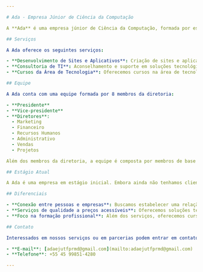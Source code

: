 ```yaml
---

# Ada - Empresa Júnior de Ciência da Computação

A **Ada** é uma empresa júnior de Ciência da Computação, formada por estudantes da UTFPR campus medianiera, com o objetivo de conectar pessoas através da tecnologia. Oferecemos serviços de qualidade a preços acessíveis, buscando estreitar os laços entre empresas e estudantes da área de tecnologia.

## Serviços

A Ada oferece os seguintes serviços:

- **Desenvolvimento de Sites e Aplicativos**: Criação de sites e aplicativos sob medida para atender às necessidades de nossos clientes.
- **Consultoria de TI**: Aconselhamento e suporte em soluções tecnológicas, ajudando empresas a otimizar seus processos e infraestrutura de TI.
- **Cursos da Área de Tecnologia**: Oferecemos cursos na área de tecnologia, focando no desenvolvimento profissional e acadêmico dos nossos membros e clientes.

## Equipe

A Ada conta com uma equipe formada por 8 membros da diretoria:

- **Presidente**
- **Vice-presidente**
- **Diretores**:
  - Marketing
  - Financeiro
  - Recursos Humanos
  - Administrativo
  - Vendas
  - Projetos

Além dos membros da diretoria, a equipe é composta por membros de base e estagiários.

## Estágio Atual

A Ada é uma empresa em estágio inicial. Embora ainda não tenhamos clientes, estamos focados em oferecer serviços de alta qualidade para futuras parcerias. Estamos em processo de desenvolvimento de nosso portfólio e ampliando a rede de contatos com empresas e instituições de ensino.

## Diferenciais

- **Conexão entre pessoas e empresas**: Buscamos estabelecer uma relação colaborativa, conectando estudantes com o mercado de trabalho.
- **Serviços de qualidade a preços acessíveis**: Oferecemos soluções tecnológicas de qualidade com o objetivo de tornar os serviços mais acessíveis, especialmente para pequenos negócios e startups.
- **Foco na formação profissional**: Além dos serviços, oferecemos cursos na área de tecnologia, capacitando nossos membros e outros interessados no setor.

## Contato

Interessados em nossos serviços ou em parcerias podem entrar em contato por meio dos seguintes canais:

- **E-mail**: [adaejutfprmd@gmail.com](mailto:adaejutfprmd@gmail.com)
- **Telefone**: +55 45 99851-4280

---
```

